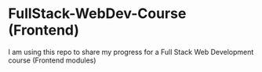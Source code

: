 # FullStack-WebDev-Course (Frontend)
I am using this repo to share my progress for a Full Stack Web Development course (Frontend modules)
